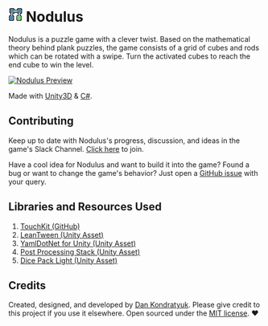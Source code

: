 # [![Nodulus Logo](docs/Logo/nodulus-logo-28.png)](https://github.com/Hyperparticle/nodulus) Nodulus

Nodulus is a puzzle game with a clever twist. Based on the mathematical theory behind plank puzzles, the game consists of a grid of cubes and rods which can be rotated with a swipe. Turn the activated cubes to reach the end cube to win the level.

[![Nodulus Preview](docs/gif/nodulus-gameplay-1.gif)](https://gfycat.com/PresentPeacefulHerring)

Made with [Unity3D](https://unity3d.com/) & [C#](https://docs.microsoft.com/en-us/dotnet/csharp/getting-started/introduction-to-the-csharp-language-and-the-net-framework).

## Contributing

Keep up to date with Nodulus's progress, discussion, and ideas in the game's Slack Channel. [Click here](http://nodulus.slack.hyperparticle.com/) to join.

Have a cool idea for Nodulus and want to build it into the game? Found a bug or want to change the game's behavior? Just open a [GitHub issue](https://github.com/Hyperparticle/nodulus/issues) with your query.

## Libraries and Resources Used

1. [TouchKit (GitHub)](https://github.com/prime31/TouchKit)
2. [LeanTween (Unity Asset)](https://assetstore.unity.com/packages/tools/animation/leantween-3595)
3. [YamlDotNet for Unity (Unity Asset)](https://assetstore.unity.com/packages/tools/integration/yamldotnet-for-unity-36292)
4. [Post Processing Stack (Unity Asset)](https://assetstore.unity.com/packages/essentials/post-processing-stack-83912)
5. [Dice Pack Light (Unity Asset)](https://assetstore.unity.com/packages/templates/packs/dice-pack-light-165)

## Credits

Created, designed, and developed by [Dan Kondratyuk](https://hyperparticle.com/about/). Please give credit to this project if you use it elsewhere. Open sourced under the [MIT license](LICENSE.md). :heart:
